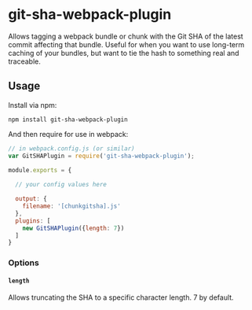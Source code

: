 # git-sha-webpack-plugin

Allows tagging a webpack bundle or chunk with the Git SHA of the latest commit affecting that bundle. Useful for when you want to use long-term caching of your bundles, but want to tie the hash to something real and traceable.

## Usage

Install via npm:

```shell
npm install git-sha-webpack-plugin
```

And then require for use in webpack:

```javascript
// in webpack.config.js (or similar)
var GitSHAPlugin = require('git-sha-webpack-plugin');

module.exports = {
  
  // your config values here

  output: {
    filename: '[chunkgitsha].js'
  },
  plugins: [
    new GitSHAPlugin({length: 7})
  ]
}
```

### Options

#### `length`

Allows truncating the SHA to a specific character length. 7 by default.
